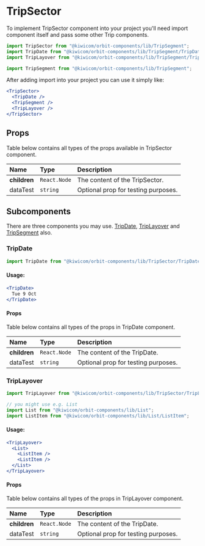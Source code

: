# TripSector

To implement TripSector component into your project you'll need import component itself and pass some other Trip components.

```jsx
import TripSector from "@kiwicom/orbit-components/lib/TripSegment";
import TripDate from "@kiwicom/orbit-components/lib/TripSegment/TripDate";
import TripLayover from "@kiwicom/orbit-components/lib/TripSegment/TripLayover";

import TripSegment from "@kiwicom/orbit-components/lib/TripSegment";
```

After adding import into your project you can use it simply like:

```jsx
<TripSector>
  <TripDate />
  <TripSegment />
  <TripLayover />
</TripSector>
```

## Props

Table below contains all types of the props available in TripSector component.

| Name              | Type                    | Description 
| :---------------- | :---------------------- | :------------------------------ |
| **children**      | `React.Node`            | The content of the TripSector.
| dataTest          | `string`                | Optional prop for testing purposes.

## Subcomponents
There are three components you may use. [TripDate](#tripdate), [TripLayover](#triplayover) and [TripSegment](../TripSegment) also.

### TripDate
```jsx
import TripDate from "@kiwicom/orbit-components/lib/TripSector/TripDate";
```
#### Usage:
```jsx
<TripDate>
  Tue 9 Oct
</TripDate>
```

#### Props
Table below contains all types of the props in TripDate component.

| Name          | Type                    | Description                      |
| :------------ | :---------------------  | :------------------------------- |
| **children**  | `React.Node`            | The content of the TripDate.
| dataTest      | `string`                | Optional prop for testing purposes.

### TripLayover
```jsx
import TripLayover from "@kiwicom/orbit-components/lib/TripSector/TripLayover";

// you might use e.g. List
import List from "@kiwicom/orbit-components/lib/List";
import ListItem from "@kiwicom/orbit-components/lib/List/ListItem";
```
#### Usage:
```jsx
<TripLayover>
  <List>
    <ListItem />
    <ListItem />
  </List>
</TripLayover>
```

#### Props
Table below contains all types of the props in TripLayover component.

| Name          | Type                    | Description                      |
| :------------ | :---------------------  | :------------------------------- |
| **children**  | `React.Node`            | The content of the TripDate.
| dataTest      | `string`                | Optional prop for testing purposes.
